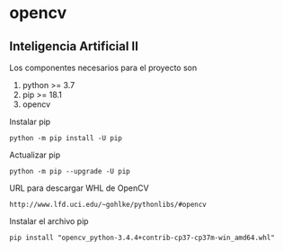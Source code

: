 # opencv 
## Inteligencia Artificial II

Los componentes necesarios para el proyecto son 

1. python >= 3.7
1. pip >= 18.1
1. opencv 


Instalar pip
```
python -m pip install -U pip
```

Actualizar pip
```
python -m pip --upgrade -U pip
```


URL para descargar WHL de OpenCV
```
http://www.lfd.uci.edu/~gohlke/pythonlibs/#opencv
```

Instalar el archivo pip
```
pip install "opencv_python-3.4.4+contrib-cp37-cp37m-win_amd64.whl"
```